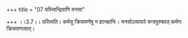 +++
title = "07 यस्त्विन्द्रियाणि मनसा"

+++
।।3.7।। यस्त्विति। कर्मसु क्रियामणेषु न ज्ञानहानिः। मनसोऽव्यापारे यन्त्रपुरुषवत् कर्मणः क्रियमाणत्वात्।
